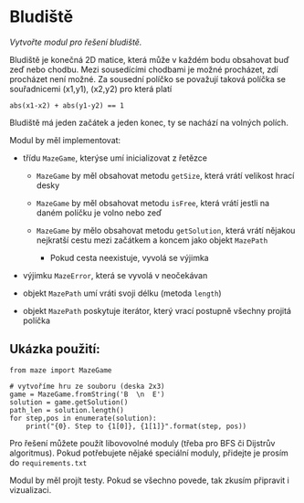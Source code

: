 
# Bludiště

*Vytvořte modul pro řešení bludiště.*

Bludiště je konečná 2D matice, která může v každém bodu obsahovat buď
zeď nebo chodbu. Mezi sousedícími chodbami je možné procházet, zdí
procházet není možné. Za sousední políčko se považují taková políčka
se souřadnicemi (x1,y1), (x2,y2) pro která platí 

    abs(x1-x2) + abs(y1-y2) == 1

Bludiště má jeden začátek a jeden konec, ty se nachází na volných
polích.

Modul by měl implementovat:

- třídu `MazeGame`, kterýse umí inicializovat z řetězce

   - `MazeGame` by měl obsahovat metodu `getSize`, která vrátí
     velikost hrací desky
   - `MazeGame` by měl obsahovat metodu `isFree`, která vrátí
     jestli na daném políčku je volno nebo zeď

   - `MazeGame` by mělo obsahovat metodu `getSolution`, která
      vrátí nějakou nejkratší cestu mezi začátkem a koncem
      jako objekt `MazePath`

      - Pokud cesta neexistuje, vyvolá se výjimka
- výjimku `MazeError`, která se vyvolá v neočekávan
- objekt `MazePath`  umí vráti svoji délku (metoda `length`)
- objekt `MazePath` poskytuje iterátor, který vrací postupně
  všechny projitá políčka

## Ukázka použití:

    from maze import MazeGame

    # vytvoříme hru ze souboru (deska 2x3)
    game = MazeGame.fromString('B  \n  E')
    solution = game.getSolution()
    path_len = solution.length()
    for step,pos in enumerate(solution):
        print("{0}. Step to {1[0]}, {1[1]}".format(step, pos))


Pro řešení můžete použít libovovolné moduly (třeba pro BFS či 
Dijstrův algoritmus).  Pokud potřebujete nějaké speciální
moduly, přidejte je prosím do `requirements.txt`

Modul by měl projít testy. Pokud se všechno povede, tak zkusím 
připravit i vizualizaci.

